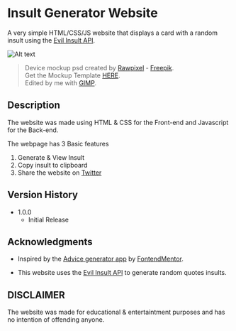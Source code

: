 # Insult Generator Website

A very simple HTML/CSS/JS website that displays a card with a random insult using the [Evil Insult API](http://evilinsult.com/).

![Alt text](assets/images/insultGeneratorMockup.png "Optional Title")

> Device mockup psd created by [Rawpixel](http://rawpixel.com/) - [Freepik](http://www.freepik.com/).
<br/> Get the Mockup Template [HERE](https://www.freepik.com/free-psd/digital-devices-screen-editable_16303836.htm).
<br/> Edited by me with [GIMP](https://www.gimp.org/).

## Description

The website was made using HTML & CSS for the Front-end and Javascript for the Back-end.

The webpage has 3 Basic features
1. Generate & View Insult
2. Copy insult to clipboard
3. Share the website on [Twitter](https://twitter.com/)

## Version History

* 1.0.0
    * Initial Release

## Acknowledgments

* Inspired by the [Advice generator app](https://frontendmentor.io/challenges/advice-generator-app-QdUG-13db) by [FontendMentor](https://frontendmentor.io).

* This website uses the [Evil Insult API](http://evilinsult.com/) to generate random quotes insults.

## DISCLAIMER
The website was made for educational & entertaintment purposes and has no intention of offending anyone.